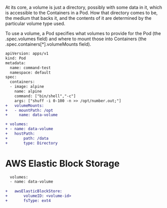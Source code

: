 At its core, a volume is just a directory, possibly with some data in it, which is accessible to the Containers in a Pod. How that directory comes to be, the medium that backs it, and the contents of it are determined by the particular volume type used.

To use a volume, a Pod specifies what volumes to provide for the Pod (the .spec.volumes field) and where to mount those into Containers (the .spec.containers[*].volumeMounts field).


```diff
apiVersion: apps/v1
kind: Pod
metadata:
  name: command-test
  namespace: default
spec:
  containers:
  - image: alpine
    name: alpine
    command: ["bin/shell","-c"]
    args: ["shuff -i 0-100 -n >> /opt/number.out;"]
+   volumeMounts:
+   - mountPath: /opt
+     name: data-volume 

+ volumes:
+ - name: data-volume
+   hostPath:
+       path: /data
+       type: Directory
```


    
       

# AWS Elastic Block Storage
 
```diff
  volumes:
  - name: data-volume
  
+   awsElasticBlockStore:
+       volumeID: <volume-id>
+       fsType: ext4
 ```
 
 
 

 
 
 
